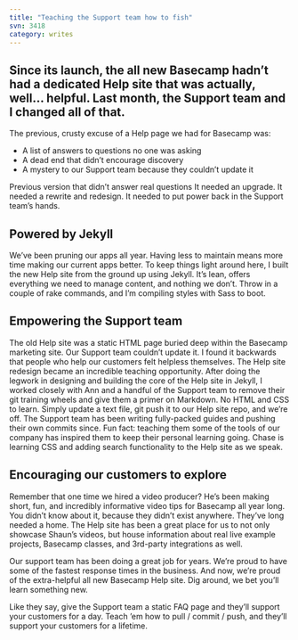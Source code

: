 ```yaml
---
title: "Teaching the Support team how to fish"
svn: 3418
category: writes
---
```

## Since its launch, the all new Basecamp hadn’t had a dedicated Help site that was actually, well… helpful. Last month, the Support team and I changed all of that.

The previous, crusty excuse of a Help page we had for Basecamp was:

* A list of answers to questions no one was asking
* A dead end that didn’t encourage discovery
* A mystery to our Support team because they couldn’t update it

Previous version that didn’t answer real questions
It needed an upgrade. It needed a rewrite and redesign. It needed to put power back in the Support team’s hands.

## Powered by Jekyll
We’ve been pruning our apps all year. Having less to maintain means more time making our current apps better. To keep things light around here, I built the new Help site from the ground up using Jekyll. It’s lean, offers everything we need to manage content, and nothing we don’t. Throw in a couple of rake commands, and I’m compiling styles with Sass to boot.

## Empowering the Support team
The old Help site was a static HTML page buried deep within the Basecamp marketing site. Our Support team couldn’t update it. I found it backwards that people who help our customers felt helpless themselves. The Help site redesign became an incredible teaching opportunity. After doing the legwork in designing and building the core of the Help site in Jekyll, I worked closely with Ann and a handful of the Support team to remove their git training wheels and give them a primer on Markdown. No HTML and CSS to learn. Simply update a text file, git push it to our Help site repo, and we’re off. The Support team has been writing fully-packed guides and pushing their own commits since. Fun fact: teaching them some of the tools of our company has inspired them to keep their personal learning going. Chase is learning CSS and adding search functionality to the Help site as we speak.

## Encouraging our customers to explore
Remember that one time we hired a video producer? He’s been making short, fun, and incredibly informative video tips for Basecamp all year long. You didn’t know about it, because they didn’t exist anywhere. They’ve long needed a home. The Help site has been a great place for us to not only showcase Shaun’s videos, but house information about real live example projects, Basecamp classes, and 3rd-party integrations as well. 

Our support team has been doing a great job for years. We’re proud to have some of the fastest response times in the business. And now, we’re proud of the extra-helpful all new Basecamp Help site. Dig around, we bet you’ll learn something new.

Like they say, give the Support team a static FAQ page and they’ll support your customers for a day. Teach ’em how to pull / commit / push, and they’ll support your customers for a lifetime.